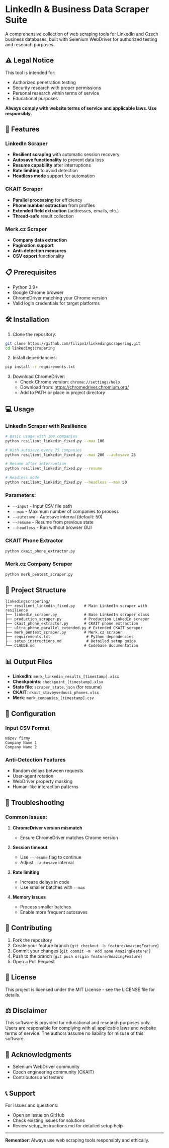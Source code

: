 # LinkedIn & Business Data Scraper Suite

A comprehensive collection of web scraping tools for LinkedIn and Czech business databases, built with Selenium WebDriver for authorized testing and research purposes.

## ⚠️ Legal Notice

This tool is intended for:
- Authorized penetration testing
- Security research with proper permissions
- Personal research within terms of service
- Educational purposes

**Always comply with website terms of service and applicable laws. Use responsibly.**

## 🚀 Features

### LinkedIn Scraper
- **Resilient scraping** with automatic session recovery
- **Autosave functionality** to prevent data loss
- **Resume capability** after interruptions
- **Rate limiting** to avoid detection
- **Headless mode** support for automation

### CKAIT Scraper
- **Parallel processing** for efficiency
- **Phone number extraction** from profiles
- **Extended field extraction** (addresses, emails, etc.)
- **Thread-safe** result collection

### Merk.cz Scraper
- **Company data extraction**
- **Pagination support**
- **Anti-detection measures**
- **CSV export** functionality

## 📋 Prerequisites

- Python 3.9+
- Google Chrome browser
- ChromeDriver matching your Chrome version
- Valid login credentials for target platforms

## 🛠️ Installation

1. Clone the repository:
```bash
git clone https://github.com/filipv1/linkedingscrapering.git
cd linkedingscrapering
```

2. Install dependencies:
```bash
pip install -r requirements.txt
```

3. Download ChromeDriver:
   - Check Chrome version: `chrome://settings/help`
   - Download from: https://chromedriver.chromium.org/
   - Add to PATH or place in project directory

## 💻 Usage

### LinkedIn Scraper with Resilience

```bash
# Basic usage with 100 companies
python resilient_linkedin_fixed.py --max 100

# With autosave every 25 companies
python resilient_linkedin_fixed.py --max 200 --autosave 25

# Resume after interruption
python resilient_linkedin_fixed.py --resume

# Headless mode
python resilient_linkedin_fixed.py --headless --max 50
```

### Parameters:
- `--input` - Input CSV file path
- `--max` - Maximum number of companies to process
- `--autosave` - Autosave interval (default: 50)
- `--resume` - Resume from previous state
- `--headless` - Run without browser GUI

### CKAIT Phone Extractor

```bash
python ckait_phone_extractor.py
```

### Merk.cz Company Scraper

```bash
python merk_pentest_scraper.py
```

## 📁 Project Structure

```
linkedingscrapering/
├── resilient_linkedin_fixed.py    # Main LinkedIn scraper with resilience
├── linkedin_scraper.py            # Base LinkedIn scraper class
├── production_scraper.py          # Production LinkedIn scraper
├── ckait_phone_extractor.py       # CKAIT phone extraction
├── ultra_phone_parallel_extended.py # Extended CKAIT scraper
├── merk_pentest_scraper.py        # Merk.cz scraper
├── requirements.txt                # Python dependencies
├── setup_instructions.md           # Detailed setup guide
└── CLAUDE.md                      # Codebase documentation
```

## 📊 Output Files

- **LinkedIn**: `merk_linkedin_results_[timestamp].xlsx`
- **Checkpoints**: `checkpoint_[timestamp].xlsx`
- **State file**: `scraper_state.json` (for resume)
- **CKAIT**: `ckait_stavbyvedouci_phones.xlsx`
- **Merk**: `merk_companies_[timestamp].csv`

## 🔧 Configuration

### Input CSV Format
```csv
Název firmy
Company Name 1
Company Name 2
```

### Anti-Detection Features
- Random delays between requests
- User-agent rotation
- WebDriver property masking
- Human-like interaction patterns

## 🐛 Troubleshooting

### Common Issues:

1. **ChromeDriver version mismatch**
   - Ensure ChromeDriver matches Chrome version

2. **Session timeout**
   - Use `--resume` flag to continue
   - Adjust `--autosave` interval

3. **Rate limiting**
   - Increase delays in code
   - Use smaller batches with `--max`

4. **Memory issues**
   - Process smaller batches
   - Enable more frequent autosaves

## 🤝 Contributing

1. Fork the repository
2. Create your feature branch (`git checkout -b feature/AmazingFeature`)
3. Commit your changes (`git commit -m 'Add some AmazingFeature'`)
4. Push to the branch (`git push origin feature/AmazingFeature`)
5. Open a Pull Request

## 📄 License

This project is licensed under the MIT License - see the LICENSE file for details.

## ⚖️ Disclaimer

This software is provided for educational and research purposes only. Users are responsible for complying with all applicable laws and website terms of service. The authors assume no liability for misuse of this software.

## 🙏 Acknowledgments

- Selenium WebDriver community
- Czech engineering community (CKAIT)
- Contributors and testers

## 📞 Support

For issues and questions:
- Open an issue on GitHub
- Check existing issues for solutions
- Review setup_instructions.md for detailed setup help

---

**Remember**: Always use web scraping tools responsibly and ethically.